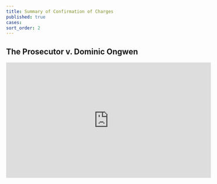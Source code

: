 ```yaml
---
title: Summary of Confirmation of Charges
published: true
cases:
sort_order: 2
---
```



## The Prosecutor v. Dominic Ongwen

<iframe width="560" height="315" src="https://www.youtube.com/embed/ufe-r0hEygE" frameborder="0" allowfullscreen=""></iframe>